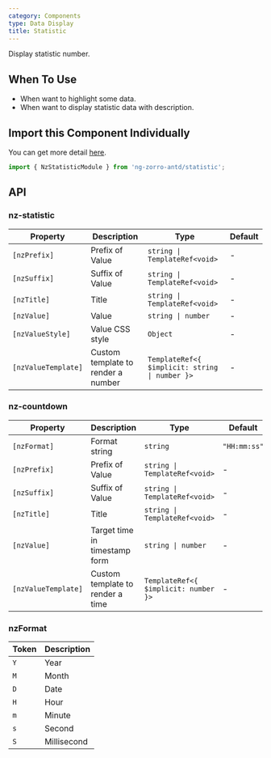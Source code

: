 ```yaml
---
category: Components
type: Data Display
title: Statistic
---
```


Display statistic number.

## When To Use

- When want to highlight some data.
- When want to display statistic data with description.

## Import this Component Individually

You can get more detail [here](/docs/getting-started/en#import-a-component-individually).

```ts
import { NzStatisticModule } from 'ng-zorro-antd/statistic';
```

## API

### nz-statistic

| Property | Description | Type | Default |
| -------- | ----------- | ---- | ------- |
| `[nzPrefix]` | Prefix of Value | `string \| TemplateRef<void>` | - |
| `[nzSuffix]` | Suffix of Value | `string \| TemplateRef<void>` | - |
| `[nzTitle]` | Title | `string \| TemplateRef<void>` | - |
| `[nzValue]` | Value | `string \| number` | - |
| `[nzValueStyle]` | Value CSS style | `Object` | - |
| `[nzValueTemplate]` | Custom template to render a number | `TemplateRef<{ $implicit: string \| number }>` | - |

### nz-countdown

| Property | Description | Type | Default |
| -------- | ----------- | ---- | ------- |
| `[nzFormat]` | Format string  | `string` | `"HH:mm:ss"` |
| `[nzPrefix]` | Prefix of Value | `string \| TemplateRef<void>` | - |
| `[nzSuffix]` | Suffix of Value | `string \| TemplateRef<void>` | - |
| `[nzTitle]` | Title | `string \| TemplateRef<void>` | - |
| `[nzValue]` | Target time in timestamp form | `string \| number` | - |
| `[nzValueTemplate]` | Custom template to render a time | `TemplateRef<{ $implicit: number }>` | - |

### nzFormat

| Token | Description |
| -------- | ----------- |
| `Y` | Year |
| `M` | Month |
| `D` | Date |
| `H` | Hour |
| `m` | Minute |
| `s` | Second |
| `S` | Millisecond |
